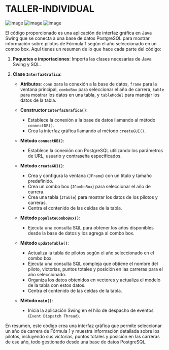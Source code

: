 # TALLER-INDIVIDUAL
![image](https://github.com/Marylin-Rosero/TALLER-INDIVIDUAL/assets/169502533/3c044d86-a956-48ee-9423-883a0ec3e3a8)
![image](https://github.com/Marylin-Rosero/TALLER-INDIVIDUAL/assets/169502533/4c5fd068-981b-45fa-95f1-d51248962f84)
![image](https://github.com/Marylin-Rosero/TALLER-INDIVIDUAL/assets/169502533/e71556c6-d3e7-4ed1-9d16-1c5177ce16af)

El código proporcionado es una aplicación de interfaz gráfica en Java Swing que se conecta a una base de datos PostgreSQL para mostrar información sobre pilotos de Fórmula 1 según el año seleccionado en un combo box. Aquí tienes un resumen de lo que hace cada parte del código:

1. **Paquetes e importaciones**: Importa las clases necesarias de Java Swing y SQL.

2. **Clase `InterfazGrafica`**:
   - **Atributos**: `conn` para la conexión a la base de datos, `frame` para la ventana principal, `comboBox` para seleccionar el año de carrera, `table` para mostrar los datos en una tabla, y `tableModel` para manejar los datos de la tabla.
   
   - **Constructor `InterfazGrafica()`**:
     - Establece la conexión a la base de datos llamando al método `connectDB()`.
     - Crea la interfaz gráfica llamando al método `createGUI()`.

   - **Método `connectDB()`**:
     - Establece la conexión con PostgreSQL utilizando los parámetros de URL, usuario y contraseña especificados.

   - **Método `createGUI()`**:
     - Crea y configura la ventana (`JFrame`) con un título y tamaño predefinido.
     - Crea un combo box (`JComboBox`) para seleccionar el año de carrera.
     - Crea una tabla (`JTable`) para mostrar los datos de los pilotos y carreras.
     - Centra el contenido de las celdas de la tabla.

   - **Método `populateComboBox()`**:
     - Ejecuta una consulta SQL para obtener los años disponibles desde la base de datos y los agrega al combo box.

   - **Método `updateTable()`**:
     - Actualiza la tabla de pilotos según el año seleccionado en el combo box.
     - Ejecuta una consulta SQL compleja que obtiene el nombre del piloto, victorias, puntos totales y posición en las carreras para el año seleccionado.
     - Organiza los datos obtenidos en vectores y actualiza el modelo de la tabla con estos datos.
     - Centra el contenido de las celdas de la tabla.

   - **Método `main()`**:
     - Inicia la aplicación Swing en el hilo de despacho de eventos (`Event Dispatch Thread`).

En resumen, este código crea una interfaz gráfica que permite seleccionar un año de carrera de Fórmula 1 y muestra información detallada sobre los pilotos, incluyendo sus victorias, puntos totales y posición en las carreras de ese año, todo gestionado desde una base de datos PostgreSQL.
